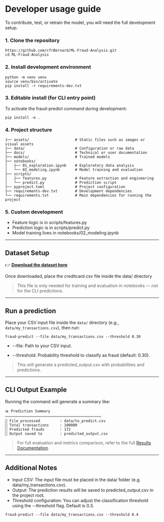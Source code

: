 # Developer usage guide

To contribute, test, or retrain the model, you will need the full development setup.

### 1. Clone the repository

```
https://github.com/cfrBernard/ML-Fraud-Analysis.git
cd ML-Fraud-Analysis
```

### 2. Install development environment

```
python -m venv venv
source venv/bin/activate
pip install -r requirements-dev.txt
```

### 3. Editable install (for CLI entry point)

To activate the fraud-predict command during development:

```
pip install -e .
```

### 4. Project structure

```
├── assets/                     # Static files such as images or visual assets  
├── data/                       # Configuration or raw data  
├── docs/                       # Technical or user documentation  
├── models/                     # Trained models  
├── notebooks/                  
│   ├── 01_exploration.ipynb    # Exploratory data analysis  
│   └── 02_modeling.ipynb       # Model training and evaluation  
├── scripts/                     
│   ├── features.py             # Feature extraction and engineering  
│   └── predict.py              # Prediction script  
├── pyproject.toml              # Project configuration
├── requirements-dev.txt        # Development dependencies  
└── requirements.txt            # Main dependencies for running the project  
```

### 5. Custom development

- Feature logic is in scripts/features.py
- Prediction logic is in scripts/predict.py
- Model training lives in notebooks/02_modeling.ipynb

---

## Dataset Setup

👉 [**Download the dataset here**](https://www.kaggle.com/datasets/mlg-ulb/creditcardfraud)

Once downloaded, place the creditcard.csv file inside the data/ directory

> This file is only needed for training and evaluation in notebooks — not for the CLI predictions.

---

## Run a prediction

Place your CSV input file inside the `data/` directory (e.g., `data/my_transactions.csv`), then run:

```
fraud-predict --file data/my_transactions.csv --threshold 0.30
```

- --file: Path to your CSV input.

- --threshold: Probability threshold to classify as fraud (default: 0.30).

> This will generate a predicted_output.csv with probabilities and predictions.

---

## CLI Output Example

Running the command will generate a summary like:

```
📊 Prediction Summary
────────────────────────────────────────────
📁 File processed         : data/to_predict.csv
🔢 Total transactions     : 100000
🚨 Predicted frauds       : 172
💾 Output saved to        : predicted_output.csv
```

> For full evaluation and metrics comparison, refer to the full [Results Documentation](results.md).

---

## Additional Notes
- Input CSV: The input file must be placed in the data/ folder (e.g. data/my_transactions.csv).
- Output: The prediction results will be saved to predicted_output.csv in the project root.
- Threshold configuration: You can adjust the classification threshold using the --threshold flag. Default is 0.3.

```
fraud-predict --file data/my_transactions.csv --threshold 0.4
```
